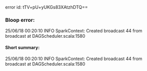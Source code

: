 error id: tTV+pU+yUKGs83XAtzhDTQ==
### Bloop error:

25/06/18 00:20:10 INFO SparkContext: Created broadcast 44 from broadcast at DAGScheduler.scala:1580
#### Short summary: 

25/06/18 00:20:10 INFO SparkContext: Created broadcast 44 from broadcast at DAGScheduler.scala:1580